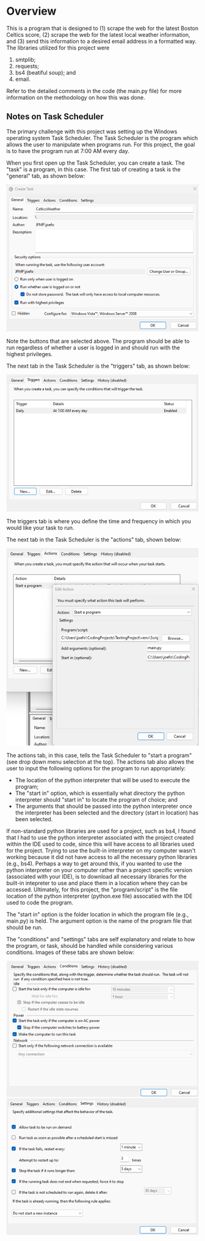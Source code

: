 <h1>Overview</h1>
<p>This is a program that is designed to (1) scrape the web for the latest Boston Celtics score, (2) scrape the web for the latest local weather information, and (3) send this information to a desired email address in a formatted way. 
  The libraries utilized for this project were <ol><li>smtplib;</li><li>requests;</li><li>bs4 (beatiful soup); and </li> <li>email.</li></ol>Refer to the detailed comments in the code
(the main.py file) for more information on the methodology on how this was done. </p>

<h2>Notes on Task Scheduler</h2>
<p>The primary challenge with this project was setting up the Windows operating system Task Scheduler. The Task Scheduler is the program which allows the user to manipulate when programs run.
For this project, the goal is to have the program run at 7:00 AM every day.</p>
<p>When you first open up the Task Scheduler, you can create a task. The "task" is a program, in this case. The first tab of creating a task is the "general" tab, as shown below:</p>
<img src="https://github.com/joefontaine84/Celtics_Score_and_Weather/blob/master/Images/General_Tab.png" alt="The general tab of a Task in the Task Scheduler GUI">
<p>Note the buttons that are selected above. The program should be able to run regardless of whether a user is logged in and should run with the highest privileges.</p>
<p>The next tab in the Task Scheduler is the "triggers" tab, as shown below:</p>
<img src="https://github.com/joefontaine84/Celtics_Score_and_Weather/blob/master/Images/Triggers_Tab.png" alt="The triggers tab of a Task in the Task Scheduler GUI">
<p>The triggers tab is where you define the time and frequency in which you would like your task to run.</p>
<p>The next tab in the Task Scheduler is the "actions" tab, shown below:</p>
<img src="https://github.com/joefontaine84/Celtics_Score_and_Weather/blob/master/Images/Actions_Tab.png" alt="The triggers tab of a Task in the Task Scheduler GUI">
<p>The actions tab, in this case, tells the Task Scheduler to "start a program" (see drop down menu selection at the top). The actions tab also allows the user to input the following options for the program to run appropriately:
<ul><li>The location of the python interpreter that will be used to execute the program;</li>
<li>The "start in" option, which is essentially what directory the python interpreter should "start in" to locate the program of choice; and</li>
  <li>The arguments that should be passed into the python interpreter once the interpreter has been selected and the directory (start in location) has been selected.</li>
</ul></p>
<p>If non-standard python libraries are used for a project, such as bs4, I found that I had to use the python interpreter associated with the project created within the IDE used to code, since this will have access to all libraries used for the project.
Trying to use the built-in interpreter on my computer wasn't working because it did not have access to all the necessary python libraries (e.g., bs4). Perhaps a way to get around this, if you wanted to use the python interpreter on your computer rather than a project specific version (associated with your IDE), is to download all necessary libraries for the built-in intepreter to use and place them in a location where they can be accessed. Ultimately, for this project, the "program/script" is the file location of the python interpreter (python.exe file) assocatied with the IDE used to code the program. </p>
<p>The "start in" option is the folder location in which the program file (e.g., main.py) is held. The argument option is the name of the program file that should be run.</p>
<p>The "conditions" and "settings" tabs are self explanatory and relate to how the program, or task, should be handled while considering various conditions. Images of these tabs are shown below: </p>
<img src="https://github.com/joefontaine84/Celtics_Score_and_Weather/blob/master/Images/Conditions_Tab.png" alt="The conditions tab of a Task in the Task Scheduler GUI">
<img src="https://github.com/joefontaine84/Celtics_Score_and_Weather/blob/master/Images/Settings_Tab.png" alt="The settings tab of a Task in the Task Scheduler GUI">
